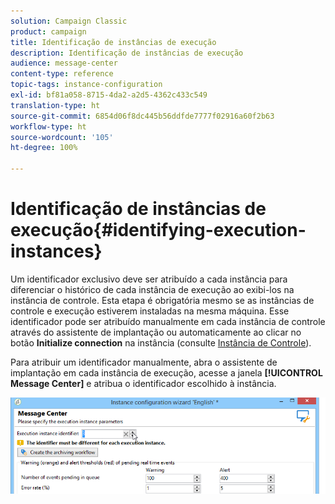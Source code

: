 ```yaml
---
solution: Campaign Classic
product: campaign
title: Identificação de instâncias de execução
description: Identificação de instâncias de execução
audience: message-center
content-type: reference
topic-tags: instance-configuration
exl-id: bf81a058-8715-4da2-a2d5-4362c433c549
translation-type: ht
source-git-commit: 6854d06f8dc445b56ddfde7777f02916a60f2b63
workflow-type: ht
source-wordcount: '105'
ht-degree: 100%

---
```


# Identificação de instâncias de execução{#identifying-execution-instances}

Um identificador exclusivo deve ser atribuído a cada instância para diferenciar o histórico de cada instância de execução ao exibi-los na instância de controle. Esta etapa é obrigatória mesmo se as instâncias de controle e execução estiverem instaladas na mesma máquina. Esse identificador pode ser atribuído manualmente em cada instância de controle através do assistente de implantação ou automaticamente ao clicar no botão **Initialize connection** na instância (consulte [Instância de Controle](../../message-center/using/creating-a-shared-connection.md#control-instance)).

Para atribuir um identificador manualmente, abra o assistente de implantação em cada instância de execução, acesse a janela **[!UICONTROL Message Center]** e atribua o identificador escolhido à instância.

![](assets/messagecenter_id_execinstance_001.png)
